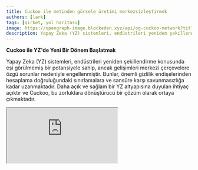 ```yaml
---
title: Cuckoo ile metinden görsele üretimi merkezsizleştirmek
authors: [lark]
tags: [şirket, yol haritası]
image: https://opengraph-image.blockeden.xyz/api/og-cuckoo-network?title=Cuckoo%20ile%20metinden%20görsele%20üretimi%20merkezsizleştirmek
description: Yapay Zeka (YZ) sistemleri, endüstrileri yeniden şekillendirme konusunda eşi görülmemiş bir potansiyele sahip, ancak gelişimleri merkezi çerçevelere özgü sorunlar nedeniyle engellenmiştir. Bunlar, önemli gizlilik endişelerinden hesaplama doğruluğundaki sınırlamalara ve sansüre karşı savunmasızlığa kadar uzanmaktadır.
---
```


**Cuckoo ile YZ'de Yeni Bir Dönem Başlatmak**

Yapay Zeka (YZ) sistemleri, endüstrileri yeniden şekillendirme konusunda eşi görülmemiş bir potansiyele sahip, ancak gelişimleri merkezi çerçevelere özgü sorunlar nedeniyle engellenmiştir. Bunlar, önemli gizlilik endişelerinden hesaplama doğruluğundaki sınırlamalara ve sansüre karşı savunmasızlığa kadar uzanmaktadır. Daha açık ve sağlam bir YZ altyapısına duyulan ihtiyaç açıktır ve Cuckoo, bu zorluklara dönüştürücü bir çözüm olarak ortaya çıkmaktadır.

<div style={{ position: "relative", paddingTop: "56.25%" }}>
  <iframe
    src="https://customer-wmy0lgubd5pjy3fx.cloudflarestream.com/d5b2ca9a50526dd1151e5126cd212dcd/iframe?poster=https%3A%2F%2Fcustomer-wmy0lgubd5pjy3fx.cloudflarestream.com%2Fd5b2ca9a50526dd1151e5126cd212dcd%2Fthumbnails%2Fthumbnail.jpg%3Ftime%3D%26height%3D600"
    loading="lazy"
    style={{
      border: "none",
      position: "absolute",
      top: 0,
      left: 0,
      height: "100%",
      width: "100%"
    }}
    allow="accelerometer; gyroscope; autoplay; encrypted-media; picture-in-picture;"
    allowFullScreen="true"
  />
</div>

### Cuckoo Platformunu Neden İnşa Ediyoruz?

Cuckoo, topluluk odaklı bir yönetim modeli teşvik eden merkezsiz bir YZ altyapısı kurarak yenilikçi bir adım ileriye taşır. Bu yaklaşım, güvenlik, finansman, stratejik uyum ve YZ modellerinin sürdürülebilir evrimi gibi kritik konuları ele alarak merkezsiz zekanın yeni bir çağına yol açar.

#### Sansürü Aşmak

Cuckoo, erişilebilirlikte devrim yaratarak YZ uygulamalarının coğrafi sınırları aşmasını ve kısıtlayıcı ağlardan kaçmasını sağlar, böylece dünya çapında en son YZ teknolojilerine erişimi demokratikleştirir.

#### Gizliliği Önceliklendirmek

Cuckoo'nun temelinde, kullanıcı verilerini korurken yüksek performansı sürdüren gelişmiş istatistiksel ve kriptografik yöntemlerle sağlanan kullanıcı gizliliğine olan bağlılık yatar.

#### Kapsamlı Doğrulama ile Güveni Sağlamak

Cuckoo, YZ modelleri tarafından üretilen sonuçların özgünlüğünü ve güvenilirliğini artıran titiz doğrulama protokolleri tanıtır, bu modellerin karmaşıklığı veya temel doğası ne olursa olsun.

### Cuckoo ile YZ'nin Teknik Merkezsizleştirilmesi

#### Cuckoo YZ Ekosistemi

Blok zinciri teknolojisinden yararlanan Cuckoo YZ ekosistemi, YZ görevlerini bir Miner ağına dağıtırken Koordinatörler çıktıların kalitesini ve alakasını denetler. Ekosistem, platform içinde sorunsuz işlemleri kolaylaştıran blok zinciri tabanlı bir ödeme sistemi olan Cuckoo Pay üzerinde çalışır.

<img src="/img/cuckoo-ai-architecture.webp" className="rounded border-2" alt="Cuckoo Merkezsiz Çok Modlu YZ Platformu"/>

#### Cuckoo Ekosisteminin Ana Bileşenleri

- **Minerlar**: Bilgisayarla ilgili kaynaklarını kullanarak YZ görevlerini yerine getiren varlıklar.
- **Uygulama Geliştiriciler (Koordinatör Düğümleri)**: YZ uygulamaları oluşturan ve görev dağıtımı ile kalite kontrolünü yöneten geliştiriciler.
- **Stake Edenler**: Güvenilir Minerları ve koordinatörleri desteklemek için token stake eden katılımcılar.
- **Stake Sözleşmesi**: Minerların ve koordinatörlerin kayıt olduğu ve stake edenler tarafından oylanan akıllı sözleşme.
- **Blob Depolama**: YZ görev çıktılarının saklanması için merkezsiz bir çözüm.
- **Cuckoo Pay**: Cuckoo ekosistemi içindeki tüm işlemler için ödeme sistemi.

### İş Akışı

1. **Kayıt ve Staking**: Minerlar ve Uygulama Geliştiriciler, staking sözleşmesine kaydolur ve token stake eder.
2. **Görev Ataması**: Koordinatörler, görevleri Minerlara atar, Minerlar görevleri yerine getirir ve sonuçları Blob Depolama'ya yükler.
3. **Doğrulama ve Ödeme**: Koordinatörler sonuçları doğrular ve Cuckoo Pay aracılığıyla ödemeleri başlatır.
4. **Yönetim ve Uyumluluk**: Platform, uyumsuzluğu ele almak ve ekosistemin bütünlüğünü sağlamak için kesme koşulları gibi mekanizmalar içerir.

### Nasıl Başlanır?

YZ kullanıcıları için, https://cuckoo.network/tg adresine gidin. `/faucet` ile ücretsiz puanlarınızı talep edin ve ardından `/imagine <prompt>` ile oluşturmak istediğiniz resmi hayal edin.

> \- /tip \<0x.. veya @kullanıcıadı\> \<miktar\> : alıcı adresine veya telegram @kullanıcıadına bahşiş ver
>
> \- /balance : mevcut hesabın cüzdan bakiyesini göster
>
> \- /imagine \<prompt\> : isteminize göre resim oluştur
>
> \- /faucet : günlük ücretsiz puanlarınızı talep edin

<img src="https://cuckoo-network.b-cdn.net/cuckoo-telegram.webp" className="rounded border-2" alt="Cuckoo Merkezsiz Çok Modlu YZ Platformu"/>

Minerlar ve YZ Uygulama geliştiricileri için, gelecekteki güncellemeler için aşağıdaki bültene abone olun.

<iframe
src="https://cuckoonetwork.substack.com/embed"
width={480}
height={320}
style={{ border: "1px solid #EEE", background: "white" }}
frameBorder={0}
scrolling="no"
/>

### Sonuç

Cuckoo, sadece bir platform değil, YZ'nin nasıl geliştirildiği ve dağıtıldığı konusunda bir paradigma değişikliğidir, merkezsizleşme, gizlilik ve topluluk yönetimini vurgular. YZ geliştirme ortamını dönüştürerek, Cuckoo daha adil ve erişilebilir bir teknolojik gelecek için zemin hazırlar.

Cuckoo'nun açık altyapısı, daha kapsayıcı, güvenli ve verimli bir YZ geleceğini savunur, çeşitli sektörler ve küresel pazarlar üzerinde derin etkiler vaat eder.
